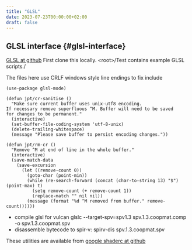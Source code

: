 ```yaml
---
title: "GLSL"
date: 2023-07-23T00:00:00+02:00
draft: false
---
```


## GLSL interface {#glsl-interface}

[GLSL at github](<https://github.com/KhronosGroup/glslang>)
First clone this locally. &lt;root&gt;/Test contains example GLSL scripts./

The files here use CRLF windows style line endings to fix include

```emacs-lisp
(use-package glsl-mode)

(defun jpt/cr-sanitise ()
  "Make sure current buffer uses unix-utf8 encoding.
If necessary remove superfluous ^M. Buffer will need to be saved
for changes to be permanent."
  (interactive)
  (set-buffer-file-coding-system 'utf-8-unix)
  (delete-trailing-whitespace)
  (message "Please save buffer to persist encoding changes."))

(defun jpt/rm-cr ()
  "Remove ^M at end of line in the whole buffer."
  (interactive)
  (save-match-data
    (save-excursion
      (let ((remove-count 0))
        (goto-char (point-min))
        (while (re-search-forward (concat (char-to-string 13) "$") (point-max) t)
          (setq remove-count (+ remove-count 1))
          (replace-match "" nil nil))
        (message (format "%d ^M removed from buffer." remove-count))))))

```

-   compile glsl for vulcan glslc --target-spv=spv1.3 spv.1.3.coopmat.comp -o spv.1.3.coopmat.spv
-   disassemble bytecode to spir-v: spirv-dis spv.1.3.coopmat.spv

These utilities are available from [google shaderc at github](<https://github.com/google/shaderc>)
